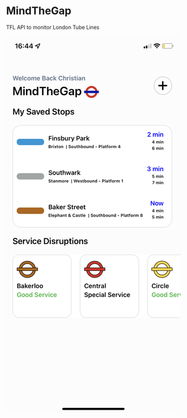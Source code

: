 # MindTheGap
 TFL API to monitor London Tube Lines

![Mind the gap homepage](https://github.com/jesusrafaelchris/MindTheGap/blob/main/MTG1.PNG)

